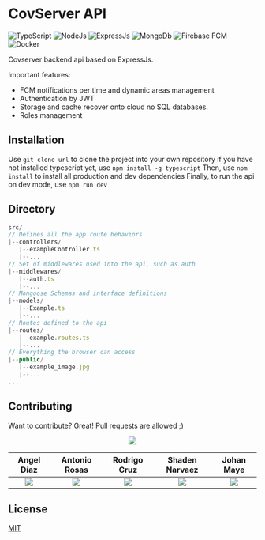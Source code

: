 # CovServer API

<div>
   <img alt="TypeScript" src="https://img.shields.io/badge/-TypeScript-007ACC?style=for-the-badge&logo=typescript&logoColor=white" />
   <img alt="NodeJs" src="https://img.shields.io/badge/NodeJs-43853d?style=for-the-badge&logo=node.js&logoColor=white" />
   <img alt="ExpressJs" src="https://img.shields.io/badge/ExpressJs-2e2e2e?style=for-the-badge&logo=express&logoColor=white" />
   <img alt="MongoDb" src="https://img.shields.io/badge/MongoDb-13aa52?style=for-the-badge&logo=mongodb&logoColor=white" />
   <img alt="Firebase FCM" src="https://img.shields.io/badge/-Firebase FCM-ffc70f?style=for-the-badge&logo=Firebase&logoColor=white" />
  <img alt="Docker" src="https://img.shields.io/badge/-Docker-46a2f1?style=for-the-badge&logo=docker&logoColor=white" />
</div>

Covserver backend api based on ExpressJs.

Important features:
- FCM notifications per time and dynamic areas management
- Authentication by JWT 
- Storage and cache recover onto cloud no SQL databases.
- Roles management

## Installation

Use ```git clone url``` to clone the project into your own repository
if you have not installed typescript yet, use ```npm install -g typescript```
Then, use ```npm install``` to install all production and dev dependencies
Finally, to run the api on dev mode, use ```npm run dev```

## Directory

```js
src/
// Defines all the app route behaviors
|--controllers/
   |--exampleController.ts
   |--...
// Set of middlewares used into the api, such as auth
|--middlewares/
   |--auth.ts
   |--...
// Mongoose Schemas and interface definitions
|--models/
   |--Example.ts
   |--...
// Routes defined to the api
|--routes/
   |--example.routes.ts
   |--...
// Everything the browser can access
|--public/
   |--example_image.jpg
   |--...
...
```


## Contributing
Want to contribute? Great!
Pull requests are allowed ;)

<div align="center"> 
  
![](http://ForTheBadge.com/images/badges/built-with-love.svg)

  Angel Díaz | Antonio Rosas | Rodrigo Cruz | Shaden Narvaez | Johan Maye
  :-------------------------:|:-------------------------:|:-------------------------:|:-------------------------:|:-------------------------:
  [![](https://img.shields.io/badge/AngelDiazMera-100000?style=for-the-badge&logo=github&logoColor=white)](https://github.com/AngelDiazMera/) | [![](https://img.shields.io/badge/Antonio152-100000?style=for-the-badge&logo=github&logoColor=white)](https://github.com/Antonio152/) | [![](https://img.shields.io/badge/rodrigocrz-100000?style=for-the-badge&logo=github&logoColor=white)](https://github.com/rodrigocrz/) | [![](https://img.shields.io/badge/Shadenn-100000?style=for-the-badge&logo=github&logoColor=white)](https://github.com/Shadenn/) | [![](https://img.shields.io/badge/Johan07032000-100000?style=for-the-badge&logo=github&logoColor=white)](https://github.com/Johan07032000/)
</div>

## License
[MIT](https://choosealicense.com/licenses/mit/)
